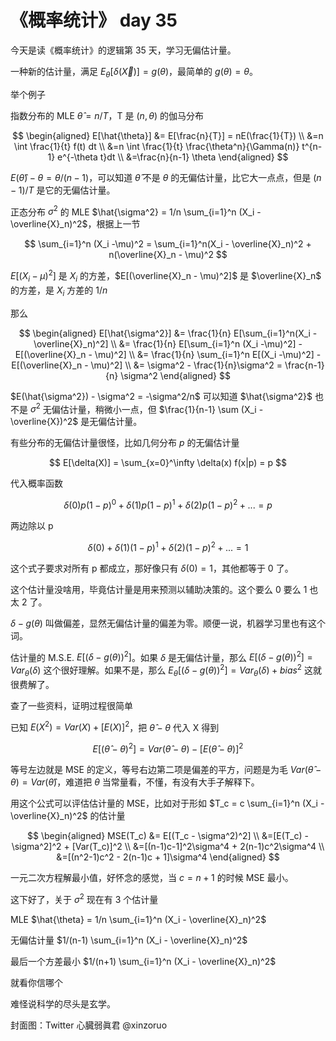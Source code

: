 # 《概率统计》 day 35

今天是读《概率统计》的逻辑第 35 天，学习无偏估计量。

一种新的估计量，满足 $E_\theta[\delta(\vec{X})] = g(\theta)$，最简单的 $g(\theta) = \theta$。

举个例子

指数分布的 MLE $\hat{\theta} = n / T$，T 是 $(n, \theta)$ 的伽马分布

$$
\begin{aligned}
E[\hat{\theta}] &= E[\frac{n}{T}] = nE(\frac{1}{T}) \\
&=n \int \frac{1}{t} f(t) dt \\
&=n \int \frac{1}{t} \frac{\theta^n}{\Gamma(n)} t^{n-1} e^{-\theta t}dt \\
&=\frac{n}{n-1} \theta
\end{aligned}
$$

$E(\hat{\theta}) - \theta=\theta/(n-1)$，可以知道 $\hat{\theta}$ 不是 $\theta$ 的无偏估计量，比它大一点点，但是 $(n-1)/T$ 是它的无偏估计量。

正态分布 $\sigma^2$ 的 MLE $\hat{\sigma^2} = 1/n \sum_{i=1}^n (X_i - \overline{X}_n)^2$，根据上一节

$$
\sum_{i=1}^n (X_i -\mu)^2 = \sum_{i=1}^n(X_i - \overline{X}_n)^2 + n(\overline{X}_n - \mu)^2
$$

$E[(X_i - \mu)^2]$ 是 $X_i$ 的方差，$E[(\overline{X}_n - \mu)^2]$ 是 $\overline{X}_n$ 的方差，是 $X_i$ 方差的 $1/n$

那么

$$
\begin{aligned}
E[\hat{\sigma^2}] &= \frac{1}{n} E[\sum_{i=1}^n(X_i - \overline{X}_n)^2] \\
&= \frac{1}{n} E[\sum_{i=1}^n (X_i -\mu)^2] - E[(\overline{X}_n - \mu)^2] \\
&= \frac{1}{n} \sum_{i=1}^n E[(X_i -\mu)^2] - E[(\overline{X}_n - \mu)^2] \\
&= \sigma^2 - \frac{1}{n}\sigma^2 = \frac{n-1}{n} \sigma^2
\end{aligned}
$$

$E(\hat{\sigma^2}) - \sigma^2 = -\sigma^2/n$ 可以知道 $\hat{\sigma^2}$ 也不是 $\sigma^2$ 无偏估计量，稍微小一点，但 $\frac{1}{n-1} \sum (X_i - \overline{X})^2$ 是无偏估计量。

有些分布的无偏估计量很怪，比如几何分布 $p$ 的无偏估计量

$$
E[\delta(X)] = \sum_{x=0}^\infty \delta(x) f(x|p) = p
$$

代入概率函数

$$
\delta(0)p(1-p)^0 + \delta(1)p(1-p)^1 + \delta(2)p(1-p)^2 + ... = p
$$

两边除以 p

$$
\delta(0) + \delta(1)(1-p)^1 + \delta(2)(1-p)^2 + ... = 1
$$

这个式子要求对所有 p 都成立，那好像只有 $\delta(0) = 1$，其他都等于 0 了。

这个估计量没啥用，毕竟估计量是用来预测以辅助决策的。这个要么 0 要么 1 也太 2 了。


<!-- 又多一种，好在这些估计量在 n 很大的时候差别不大，样本量才是王道。 -->

$\delta - g(\theta)$ 叫做偏差，显然无偏估计量的偏差为零。顺便一说，机器学习里也有这个词。

估计量的 M.S.E. $E[(\delta - g(\theta))^2]$。如果 $\delta$ 是无偏估计量，那么 $E[(\delta - g(\theta))^2]=Var_\theta(\delta)$ 这个很好理解。如果不是，那么 $E_\theta[(\delta - g(\theta))^2] = Var_\theta(\delta) + bias^2$ 这就很费解了。

查了一些资料，证明过程很简单

已知 $E(X^2) = Var(X) + [E(X)]^2$，把 $\hat{\theta} - \theta$ 代入 X 得到

$$
E[(\hat{\theta} - \theta)^2] = Var(\hat{\theta} - \theta) - [E(\hat{\theta} - \theta)]^2
$$

等号左边就是 MSE 的定义，等号右边第二项是偏差的平方，问题是为毛 $Var(\hat{\theta} - \theta) = Var(\hat{\theta})$，难道把 $\theta$ 当常量看，不懂，有没有大手子解释下。

用这个公式可以评估估计量的 MSE，比如对于形如 $T_c = c \sum_{i=1}^n (X_i - \overline{X}_n)^2$ 的估计量

$$
\begin{aligned}
MSE(T_c) &= E[(T_c - \sigma^2)^2] \\
&=[E(T_c) - \sigma^2]^2 + [Var(T_c)]^2 \\
&=[(n-1)c-1]^2\sigma^4 + 2(n-1)c^2\sigma^4 \\
&=[(n^2-1)c^2 - 2(n-1)c + 1]\sigma^4
\end{aligned}
$$

一元二次方程解最小值，好怀念的感觉，当 $c=n+1$ 的时候 MSE 最小。

这下好了，关于 $\sigma^2$ 现在有 3 个估计量

MLE $\hat{\theta} = 1/n \sum_{i=1}^n (X_i - \overline{X}_n)^2$

无偏估计量 $1/(n-1) \sum_{i=1}^n (X_i - \overline{X}_n)^2$

最后一个方差最小 $1/(n+1) \sum_{i=1}^n (X_i - \overline{X}_n)^2$

就看你信哪个

难怪说科学的尽头是玄学。

封面图：Twitter 心臓弱眞君 @xinzoruo